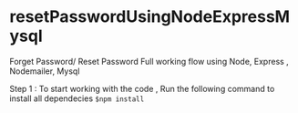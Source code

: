 # resetPasswordUsingNodeExpressMysql
Forget Password/ Reset Password Full working flow using Node, Express , Nodemailer, Mysql

Step 1 : To start working with the code , Run the following command to install all dependecies
```$npm install ```
